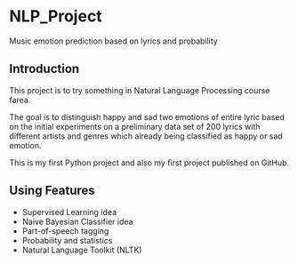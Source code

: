 # NLP_Project
Music emotion prediction based on lyrics and probability
## Introduction
This project is to try something in Natural Language Processing course farea.

The goal is to distinguish happy and sad two emotions of entire lyric based on the initial experiments on a preliminary data set of 200 lyrics with different artists and genres which already being classified as happy or sad emotion.

This is my first Python project and also my first project published on GitHub.

## Using Features

* Supervised Learning idea 
* Naive Bayesian Classifier idea 
* Part-of-speech tagging
* Probability and statistics
* Natural Language Toolkit (NLTK)

